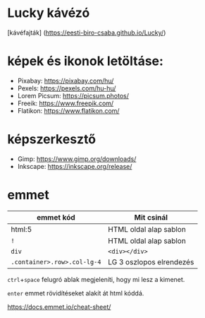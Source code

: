 # Lucky kávézó
[kávéfajták] (https://eesti-biro-csaba.github.io/Lucky/)

# képek és ikonok letöltáse:
- Pixabay: https://pixabay.com/hu/
- Pexels: https://pexels.com/hu-hu/
- Lorem Picsum: https://picsum.photos/
- Freeik: https://www.freepik.com/
- Flatikon: https://www.flatikon.com/

# képszerkesztő
- Gimp: https://www.gimp.org/downloads/
- Inkscape: https://inkscape.org/release/

# emmet

|emmet kód|       Mit csinál        |
|-------------|---------------------|
| html:5| HTML oldal alap sablon|
| `!`| HTML oldal alap sablon|
|`div`|`<div></div>`|
|`.container>.row>.col-lg-4`| LG 3 oszlopos elrendezés |

`ctrl`+`space` felugró ablak megjeleníti, hogy mi lesz a kimenet.

`enter` emmet rövidítéseket alakít át html kóddá.

https://docs.emmet.io/cheat-sheet/
